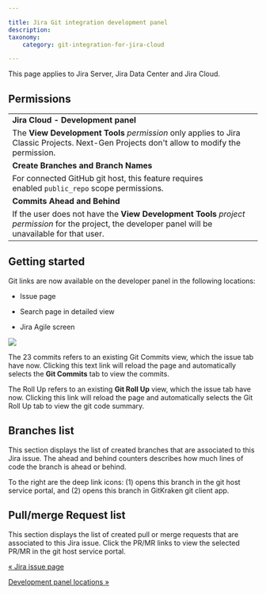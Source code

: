 ```yaml
---

title: Jira Git integration development panel
description:
taxonomy:
    category: git-integration-for-jira-cloud

---
```

This page applies to Jira Server, Jira Data Center and Jira Cloud.

## Permissions

|     |
| --- |
| **Jira Cloud - Development panel** |
| The **View Development Tools** _permission_ only applies to Jira Classic Projects. Next-Gen Projects don't allow to modify the permission. |
| **Create Branches and Branch Names** |
| For connected GitHub git host, this feature requires enabled `public_repo` scope permissions. |
| **Commits Ahead and Behind** |
| If the user does not have the **View Development Tools** _project permission_ for the project, the developer panel will be unavailable for that user. |

## Getting started

Git links are now available on the developer panel in the following locations:

*   Issue page

*   Search page in detailed view

*   Jira Agile screen


![](https://bigbrassband.atlassian.net/wiki/download/thumbnails/1923025809/gitcloud-git-integration-panel.png?version=1&modificationDate=1635751417005&cacheVersion=1&api=v2&width=340&height=346)

The 23 commits refers to an existing Git Commits view, which the issue tab have now. Clicking this text link will reload the page and automatically selects the **Git Commits** tab to view the commits.

The Roll Up refers to an existing **Git Roll Up** view, which the issue tab have now. Clicking this link will reload the page and automatically selects the Git Roll Up tab to view the git code summary.

## Branches list

This section displays the list of created branches that are associated to this Jira issue. The ahead and behind counters describes how much lines of code the branch is ahead or behind.

To the right are the deep link icons: (1) opens this branch in the git host service portal, and (2) opens this branch in GitKraken git client app.

## Pull/merge Request list

This section displays the list of created pull or merge requests that are associated to this Jira issue. Click the PR/MR links to view the selected PR/MR in the git host service portal.

[« Jira issue page](/wiki/spaces/GITCLOUD/pages/1923025695/Jira+issue+page)

[Development panel locations »](/wiki/spaces/GITCLOUD/pages/1923025834/Development+panel+locations)

